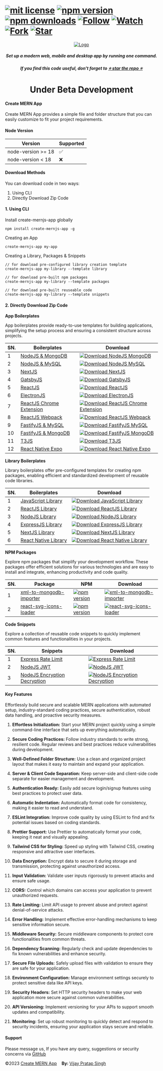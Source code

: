 # [![mit license](https://img.shields.io/github/license/mernjs/create-mern-app)](https://github.com/mernjs/create-mern-app/blob/master/LICENSE) [![npm version](https://img.shields.io/npm/v/create-mernjs-app)](https://www.npmjs.com/package/create-mernjs-app) [![npm downloads](https://img.shields.io/npm/dy/create-mernjs-app)](https://www.npmjs.com/package/create-mernjs-app) [![Follow](https://img.shields.io/github/followers/mernjs?style=social)](https://github.com/mernjs?tab=followers) [![Watch](https://img.shields.io/github/watchers/mernjs/create-mern-app?style=social)](https://github.com/mernjs/create-mern-app/watchers) [![Fork](https://img.shields.io/github/forks/mernjs/create-mern-app?style=social)](https://github.com/mernjs/create-mern-app/network/members) [![Star](https://img.shields.io/github/stars/mernjs/create-mern-app?style=social)](https://github.com/mernjs/create-mern-app/stargazers)

<p align="center">
  <a target="_blank" href="https://mernjs.github.io/create-mern-app" rel="noopener">
 <img src="https://mernjs.github.io/create-mern-app/assets/logo1.png" alt="Logo"></a>
</p>
<h5 align="center">Set up a modern web, mobile and desktop app by running one command.</h5>

<h5 align="center">
If you find this code useful, don't forget to <a target="_blank" href="https://github.com/mernjs/create-mern-app" rel="noopener">⭐ star the repo ⭐</a> 
</h5>

<h1 align="center">
Under Beta Development
</h1>

<h4>Create MERN App</h4>

Create MERN App provides a simple file and folder structure that you can easily customize to fit your project requirements.

<h4>Node Version </h4>

| Version | Supported          |
| ------- | ------------------ |
| node-version >= 18   | :white_check_mark: |
| node-version  < 18   | :x:  |

<h4>Download Methods</h4>

You can download code in two ways:

1. Using CLI
2. Directly Download Zip Code

<h4>1. Using CLI</h4>

Install create-mernjs-app globally

```
npm install create-mernjs-app -g 
```

Creating an App

```
create-mernjs-app my-app
```

Creating a Library, Packages & Snippets

```
// for download pre-configured library creation template
create-mernjs-app my-library --template library

// for download pre-built npm packages
create-mernjs-app my-library --template packages

// for download pre-built reuseable code
create-mernjs-app my-library --template snippets
```

<h4>2. Directly Download Zip Code</h4>

**App Boilerplates**

App boilerplates provide ready-to-use templates for building applications, simplifying the setup process and ensuring a consistent structure across projects.

| SN. | Boilerplates | Download |
| ------ | ------ | ------ |
| 1 | [NodeJS & MongoDB](https://github.com/mernjs/create-mern-app/tree/master/src/app/nodejs-mongodb-boilerplate) | [![Download NodeJS MongoDB](https://custom-icon-badges.herokuapp.com/badge/-Download-blue?style=for-the-badge&logo=download&logoColor=white "Download NodeJS MongoDB")](https://github.com/mernjs/create-mern-app/raw/master/zip/app/nodejs-mongodb-boilerplate.zip) |
| 2 | [NodeJS & MySQL](https://github.com/mernjs/create-mern-app/tree/master/src/app/nodejs-mysql-boilerplate) | [![Download NodeJS MySQL](https://custom-icon-badges.herokuapp.com/badge/-Download-blue?style=for-the-badge&logo=download&logoColor=white "Download NodeJS MySQL")](https://github.com/mernjs/create-mern-app/raw/master/zip/app/nodejs-mysql-boilerplate.zip) |
| 3 | [NextJS](https://github.com/mernjs/create-mern-app/tree/master/src/app/nextjs-boilerplate) | [![Download NextJS](https://custom-icon-badges.herokuapp.com/badge/-Download-blue?style=for-the-badge&logo=download&logoColor=white "Download NextJS")](https://github.com/mernjs/create-mern-app/raw/master/zip/app/nextjs-boilerplate.zip) |
| 4 | [GatsbyJS](https://github.com/mernjs/create-mern-app/tree/master/src/app/gatsbyjs-boilerplate) | [![Download GatsbyJS](https://custom-icon-badges.herokuapp.com/badge/-Download-blue?style=for-the-badge&logo=download&logoColor=white "Download GatsbyJS")](https://github.com/mernjs/create-mern-app/raw/master/zip/app/gatsbyjs-boilerplate.zip) |
| 5 | [ReactJS](https://github.com/mernjs/create-mern-app/tree/master/src/app/reactjs-boilerplate) | [![Download ReactJS](https://custom-icon-badges.herokuapp.com/badge/-Download-blue?style=for-the-badge&logo=download&logoColor=white "Download ReactJS")](https://github.com/mernjs/create-mern-app/raw/master/zip/app/reactjs-boilerplate.zip) |
| 6 | [ElectronJS](https://github.com/mernjs/create-mern-app/tree/master/src/app/electronjs-boilerplate) | [![Download ElectronJS](https://custom-icon-badges.herokuapp.com/badge/-Download-blue?style=for-the-badge&logo=download&logoColor=white "Download ElectronJS")](https://github.com/mernjs/create-mern-app/raw/master/zip/app/electronjs-boilerplate.zip) |
| 7 | [ReactJS Chrome Extension](https://github.com/mernjs/create-mern-app/tree/master/src/app/reactjs-chrome-extension-boilerplate) | [![Download ReactJS Chrome Extension](https://custom-icon-badges.herokuapp.com/badge/-Download-blue?style=for-the-badge&logo=download&logoColor=white "Download ReactJS Chrome Extension")](https://github.com/mernjs/create-mern-app/raw/master/zip/app/reactjs-chrome-extension-boilerplate.zip) |
| 8 | [ReactJS Webpack](https://github.com/mernjs/create-mern-app/tree/master/src/app/reactjs-webpack-boilerplate) | [![Download ReactJS Webpack](https://custom-icon-badges.herokuapp.com/badge/-Download-blue?style=for-the-badge&logo=download&logoColor=white "Download ReactJS Webpack")](https://github.com/mernjs/create-mern-app/raw/master/zip/app/reactjs-webpack-boilerplate.zip) |
| 9 | [FastifyJS & MySQL](https://github.com/mernjs/create-mern-app/tree/master/src/app/fastifyjs-mysql-boilerplate) | [![Download FastifyJS MySQL](https://custom-icon-badges.herokuapp.com/badge/-Download-blue?style=for-the-badge&logo=download&logoColor=white "Download FastifyJS MySQL")](https://github.com/mernjs/create-mern-app/raw/master/zip/app/fastifyjs-mysql-boilerplate.zip) |
| 10 | [FastifyJS & MongoDB](https://github.com/mernjs/create-mern-app/tree/master/src/app/fastifyjs-mongodb-boilerplate) | [![Download FastifyJS MongoDB](https://custom-icon-badges.herokuapp.com/badge/-Download-blue?style=for-the-badge&logo=download&logoColor=white "Download FastifyJS MongoDB")](https://github.com/mernjs/create-mern-app/raw/master/zip/app/fastifyjs-mongodb-boilerplate.zip) |
| 11 | [T3JS](https://github.com/mernjs/create-mern-app/tree/master/src/app/t3js-boilerplate) | [![Download T3JS](https://custom-icon-badges.herokuapp.com/badge/-Download-blue?style=for-the-badge&logo=download&logoColor=white "Download T3JS")](https://github.com/mernjs/create-mern-app/raw/master/zip/app/t3js-boilerplate.zip) |
| 12 | [React Native Expo](https://github.com/mernjs/create-mern-app/tree/master/src/app/expo-boilerplate) | [![Download React Native Expo](https://custom-icon-badges.herokuapp.com/badge/-Download-blue?style=for-the-badge&logo=download&logoColor=white "Download React Native Expo")](https://github.com/mernjs/create-mern-app/raw/master/zip/app/expo-boilerplate.zip) |

**Library Boilerplates**

Library boilerplates offer pre-configured templates for creating npm packages, enabling efficient and standardized development of reusable code libraries.

| SN. | Boilerplates | Download |
| ------ | ------ | ------ |
| 1 | [JavaScript Library](https://github.com/mernjs/create-mern-app/tree/master/src/library/javascript-library-boilerplate) | [![Download JavaScript Library](https://custom-icon-badges.herokuapp.com/badge/-Download-blue?style=for-the-badge&logo=download&logoColor=white "Download JavaScript Library")](https://github.com/mernjs/create-mern-app/raw/master/zip/library/javascript-library-boilerplate.zip) |
| 2 | [ReactJS Library](https://github.com/mernjs/create-mern-app/tree/master/src/library/reactjs-library-boilerplate) | [![Download ReactJS Library](https://custom-icon-badges.herokuapp.com/badge/-Download-blue?style=for-the-badge&logo=download&logoColor=white "Download ReactJS Library")](https://github.com/mernjs/create-mern-app/raw/master/zip/library/reactjs-library-boilerplate.zip) |
| 3 | [NodeJS Library](https://github.com/mernjs/create-mern-app/tree/master/src/library/nodejs-library-boilerplate) | [![Download NodeJS Library](https://custom-icon-badges.herokuapp.com/badge/-Download-blue?style=for-the-badge&logo=download&logoColor=white "Download NodeJS Library")](https://github.com/mernjs/create-mern-app/raw/master/zip/library/nodejs-library-boilerplate.zip) |
| 4 | [ExpressJS Library](https://github.com/mernjs/create-mern-app/tree/master/src/library/expressjs-library-boilerplate) | [![Download ExpressJS Library](https://custom-icon-badges.herokuapp.com/badge/-Download-blue?style=for-the-badge&logo=download&logoColor=white "Download ExpressJS Library")](https://github.com/mernjs/create-mern-app/raw/master/zip/library/expressjs-library-boilerplate.zip) |
| 5 | [NextJS Library](https://github.com/mernjs/create-mern-app/tree/master/src/library/nextjs-library-boilerplate) | [![Download NextJS Library](https://custom-icon-badges.herokuapp.com/badge/-Download-blue?style=for-the-badge&logo=download&logoColor=white "Download NextJS Library")](https://github.com/mernjs/create-mern-app/raw/master/zip/library/nextjs-library-boilerplate.zip) |
| 6 | [React Native Library](https://github.com/mernjs/create-mern-app/tree/master/src/library/react-native-library-boilerplate) | [![Download React Native Library](https://custom-icon-badges.herokuapp.com/badge/-Download-blue?style=for-the-badge&logo=download&logoColor=white "Download React Native Library")](https://github.com/mernjs/create-mern-app/raw/master/zip/library/react-native-library-boilerplate.zip) |

**NPM Packages**

Explore npm packages that simplify your development workflow. These packages offer efficient solutions for various technologies and are easy to install and integrate, enhancing productivity and code quality.

| SN. | Package | NPM | Download |
| ------ | ------ | ------ | ------ |
| 1 | [xml-to-mongodb-importer](https://github.com/mernjs/create-mern-app/tree/master/src/packages/xml-to-mongodb-importer) | [![npm version](https://img.shields.io/npm/v/xml-to-mongodb-importer)](https://www.npmjs.com/package/xml-to-mongodb-importer)  | [![xml-to-mongodb-importer](https://custom-icon-badges.herokuapp.com/badge/-Download-blue?style=for-the-badge&logo=download&logoColor=white "xml-to-mongodb-importer")](https://github.com/mernjs/create-mern-app/tree/master/src/packages/xml-to-mongodb-importer) |
| 2 | [react-svg-icons-loader](https://github.com/mernjs/create-mern-app/tree/master/src/packages/react-svg-icons-loader) | [![npm version](https://img.shields.io/npm/v/react-svg-icons-loader)](https://www.npmjs.com/package/react-svg-icons-loader)  | [![react-svg-icons-loader](https://custom-icon-badges.herokuapp.com/badge/-Download-blue?style=for-the-badge&logo=download&logoColor=white "react-svg-icons-loader")](https://github.com/mernjs/create-mern-app/tree/master/src/packages/react-svg-icons-loader) |

**Code Snippets**

Explore a collection of reusable code snippets to quickly implement common features and functionalities in your projects.

| SN. | Snippets | Download |
| ------ | ------ | ------ |
| 1 | [Express Rate Limit](https://github.com/mernjs/create-mern-app/tree/master/src/snippets/express-rate-limit) | [![Express Rate Limit](https://custom-icon-badges.herokuapp.com/badge/-Download-blue?style=for-the-badge&logo=download&logoColor=white "Express Rate Limit")](https://github.com/mernjs/create-mern-app/raw/master/zip/snippets/express-rate-limit.zip) |
| 2 | [NodeJS JWT](https://github.com/mernjs/create-mern-app/tree/master/src/snippets/node-jwt) | [![NodeJS JWT](https://custom-icon-badges.herokuapp.com/badge/-Download-blue?style=for-the-badge&logo=download&logoColor=white "NodeJS JWT")](https://github.com/mernjs/create-mern-app/raw/master/zip/snippets/node-jwt.zip) |
| 3 | [NodeJS Encryption Decryption](https://github.com/mernjs/create-mern-app/tree/master/src/snippets/nodejs-encryption-decryption) | [![NodeJS Encryption Decryption](https://custom-icon-badges.herokuapp.com/badge/-Download-blue?style=for-the-badge&logo=download&logoColor=white "NodeJS Encryption Decryption")](https://github.com/mernjs/create-mern-app/raw/master/zip/snippets/nodejs-encryption-decryption.zip) |

<h4>Key Features</h4>

Effortlessly build secure and scalable MERN applications with automated setup, industry-standard coding practices, secure authentication, robust data handling, and proactive security measures.

1. **Effortless Initialization:** Start your MERN project quickly using a simple command-line interface that sets up everything automatically.

2. **Secure Coding Practices:** Follow industry standards to write strong, resilient code. Regular reviews and best practices reduce vulnerabilities during development.

3. **Well-Defined Folder Structure:** Use a clean and organized project layout that makes it easy to maintain and expand your application.

4. **Server & Client Code Separation:** Keep server-side and client-side code separate for easier management and development.

5. **Authentication Ready:** Easily add secure login/signup features using best practices to protect user data.

6. **Automatic Indentation:** Automatically format code for consistency, making it easier to read and understand.

7. **ESLint Integration:** Improve code quality by using ESLint to find and fix potential issues based on coding standards.

8. **Prettier Support:** Use Prettier to automatically format your code, keeping it neat and visually appealing.

9. **Tailwind CSS for Styling:** Speed up styling with Tailwind CSS, creating responsive and attractive user interfaces.

10. **Data Encryption:** Encrypt data to secure it during storage and transmission, protecting against unauthorized access.

11. **Input Validation:** Validate user inputs rigorously to prevent attacks and ensure safe usage.

12. **CORS:** Control which domains can access your application to prevent unauthorized requests.

13. **Rate Limiting:** Limit API usage to prevent abuse and protect against denial-of-service attacks.

14. **Error Handling:** Implement effective error-handling mechanisms to keep sensitive information secure.

15. **Middleware Security:** Secure middleware components to protect core functionalities from common threats.

16. **Dependency Scanning:** Regularly check and update dependencies to fix known vulnerabilities and enhance security.

17. **Secure File Uploads:** Safely upload files with validation to ensure they are safe for your application.

18. **Environment Configuration:** Manage environment settings securely to protect sensitive data like API keys.

19. **Security Headers:** Set HTTP security headers to make your web application more secure against common vulnerabilities.

20. **API Versioning:** Implement versioning for your APIs to support smooth updates and compatibility.

21. **Monitoring:** Set up robust monitoring to quickly detect and respond to security incidents, ensuring your application stays secure and reliable.

<h4>Support</h4>

Please message us, If you have any query, suggestions or security concerns via [GitHub](https://github.com/mernjs/create-mern-app/discussions)

<p style="margin-left: '30px', margin-right: '30px'"><span style="text-align: 'left'">©2023 <a href="https://github.com/mernjs/create-mern-app/blob/master/LICENSE" target="_blank"> Create MERN App</a></span>&nbsp;&nbsp;&nbsp;&nbsp;<span style="float: 'right'"><b>By: </b> <a href="https://linkedin.com/in/vprtsingh" target="_blank"> Vijay Pratap Singh</a></span></p>
